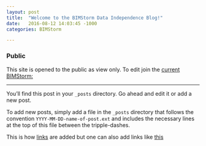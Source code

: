 ```yaml
---
layout: post
title:  "Welcome to the BIMStorm Data Independence Blog!"
date:   2016-08-12 14:03:45 -1000
categories: BIMStorm

---
```

### Public
This site is opened to the public as view only.
To edit join the [current BIMStorm: ](http://bimstorm.com/Data/signup.html)


---
You’ll find this post in your `_posts` directory. Go ahead and edit it or add a new post.

To add new posts, simply add a file in the `_posts` directory that follows the convention `YYYY-MM-DD-name-of-post.ext` and includes the necessary lines at the top of this file between the tripple-dashes.

This is how [links](http://onuma.com) are added but one can also add links like [this][onuma-com]

[onuma-com]: http://onuma.com

